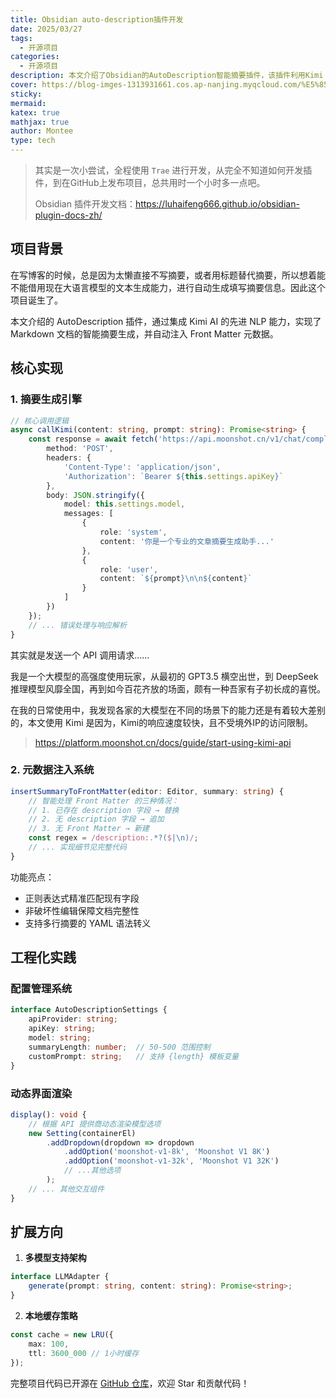 ```yaml
---
title: Obsidian auto-description插件开发
date: 2025/03/27
tags:
  - 开源项目
categories:
  - 开源项目
description: 本文介绍了Obsidian的AutoDescription智能摘要插件，该插件利用Kimi AI的NLP技术自动生成Markdown文档摘要，并注入Front Matter元数据。技术架构包括摘要生成引擎和元数据注入系统，支持模块化API调用、动态Token计算和温度系数控制。插件还包含配置管理系统和动态界面渲染，提供响应式配置更新和输入验证功能。性能优化措施包括异步非阻塞调用、内存缓存机制和错误重试策略。应用场景包括技术写作工作流和知识库维护，插件还支持多模型和本地缓存策略扩展。项目代码已开源在GitHub。
cover: https://blog-imges-1313931661.cos.ap-nanjing.myqcloud.com/%E5%85%BD%E8%80%B3-%E7%8C%AB%E8%80%B3%E7%BE%8E%E5%A5%B3-%E7%9F%AD%E5%8F%91-%E7%8C%AB%E5%B0%BE%E5%B7%B4-4k%E5%8A%A8%E6%BC%AB%E5%A3%81%E7%BA%B8-3840_2160.jpg
sticky: 
mermaid: 
katex: true
mathjax: true
author: Montee
type: tech
---
```

> 其实是一次小尝试，全程使用 `Trae` 进行开发，从完全不知道如何开发插件，到在GitHub上发布项目，总共用时一个小时多一点吧。
> 
> Obsidian 插件开发文档：https://luhaifeng666.github.io/obsidian-plugin-docs-zh/


## 项目背景

在写博客的时候，总是因为太懒直接不写摘要，或者用标题替代摘要，所以想着能不能借用现在大语言模型的文本生成能力，进行自动生成填写摘要信息。因此这个项目诞生了。

本文介绍的 AutoDescription 插件，通过集成 Kimi AI 的先进 NLP 能力，实现了 Markdown 文档的智能摘要生成，并自动注入 Front Matter 元数据。

## 核心实现

### 1. 摘要生成引擎
```typescript:/Users/montylee/NJUTT/Hexo/source/_posts/.obsidian/plugins/autoDescription/main.ts
// 核心调用逻辑
async callKimi(content: string, prompt: string): Promise<string> {
    const response = await fetch('https://api.moonshot.cn/v1/chat/completions', {
        method: 'POST',
        headers: {
            'Content-Type': 'application/json',
            'Authorization': `Bearer ${this.settings.apiKey}`
        },
        body: JSON.stringify({
            model: this.settings.model,
            messages: [
                {
                    role: 'system',
                    content: '你是一个专业的文章摘要生成助手...'
                },
                {
                    role: 'user', 
                    content: `${prompt}\n\n${content}`
                }
            ]
        })
    });
    // ... 错误处理与响应解析
}
```

其实就是发送一个 API 调用请求……

我是一个大模型的高强度使用玩家，从最初的 GPT3.5 横空出世，到 DeepSeek 推理模型风靡全国，再到如今百花齐放的场面，颇有一种吾家有子初长成的喜悦。

在我的日常使用中，我发现各家的大模型在不同的场景下的能力还是有着较大差别的，本文使用 Kimi 是因为，Kimi的响应速度较快，且不受境外IP的访问限制。

> https://platform.moonshot.cn/docs/guide/start-using-kimi-api
### 2. 元数据注入系统
```typescript
insertSummaryToFrontMatter(editor: Editor, summary: string) {
    // 智能处理 Front Matter 的三种情况：
    // 1. 已存在 description 字段 → 替换
    // 2. 无 description 字段 → 追加 
    // 3. 无 Front Matter → 新建
    const regex = /description:.*?($|\n)/;
    // ... 实现细节见完整代码
}
```

功能亮点：
- 正则表达式精准匹配现有字段
- 非破坏性编辑保障文档完整性
- 支持多行摘要的 YAML 语法转义

## 工程化实践

### 配置管理系统
```typescript
interface AutoDescriptionSettings {
    apiProvider: string;
    apiKey: string;
    model: string;
    summaryLength: number;  // 50-500 范围控制
    customPrompt: string;   // 支持 {length} 模板变量
}
```
### 动态界面渲染
```typescript
display(): void {
    // 根据 API 提供商动态渲染模型选项
    new Setting(containerEl)
        .addDropdown(dropdown => dropdown
            .addOption('moonshot-v1-8k', 'Moonshot V1 8K')
            .addOption('moonshot-v1-32k', 'Moonshot V1 32K')
            // ...其他选项
        );
    // ... 其他交互组件
}
```

## 扩展方向

1. **多模型支持架构**
```typescript
interface LLMAdapter {
    generate(prompt: string, content: string): Promise<string>;
}
```
2. **本地缓存策略**
```typescript
const cache = new LRU({
    max: 100,
    ttl: 3600_000 // 1小时缓存
});
```

完整项目代码已开源在 [GitHub 仓库](https://github.com/FengEternity/autoDescription)，欢迎 Star 和贡献代码！